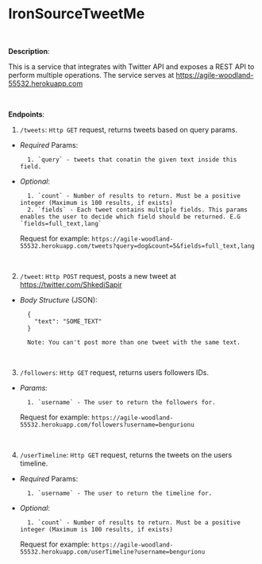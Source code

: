 # IronSourceTweetMe

<br/>

**Description**:

This is a service that integrates with Twitter API and exposes a REST API to perform multiple operations.
The service serves at https://agile-woodland-55532.herokuapp.com

<br/>

**Endpoints**:

1. `/tweets`: `Http GET` request, returns tweets based on query params.
* *Required* Params:

        1. `query` - tweets that conatin the given text inside this field.
* *Optional*:

        1. `count` - Number of results to return. Must be a positive integer (Maximum is 100 results, if exists)
        2. `fields` - Each tweet contains multiple fields. This params enables the user to decide which field should be returned. E.G `fields=full_text,lang`
        
    Request for example: `https://agile-woodland-55532.herokuapp.com/tweets?query=dog&count=5&fields=full_text,lang`
    
<br/>

2. `/tweet`: `Http POST` request, posts a new tweet at https://twitter.com/ShkediSapir
* *Body Structure* (JSON):

        {
          "text": "SOME_TEXT"
        }
        
        Note: You can't post more than one tweet with the same text.
         
<br/>

3. `/followers`: `Http GET` request, returns users followers IDs.
* *Params*:

        1. `username` - The user to return the followers for.
        
    Request for example: `https://agile-woodland-55532.herokuapp.com/followers?username=bengurionu`
    
<br/>

4. `/userTimeline`: `Http GET` request, returns the tweets on the users timeline.
* *Required* Params:

        1. `username` - The user to return the timeline for.
* *Optional*:

        1. `count` - Number of results to return. Must be a positive integer (Maximum is 100 results, if exists)
        
    Request for example: `https://agile-woodland-55532.herokuapp.com/userTimeline?username=bengurionu` 